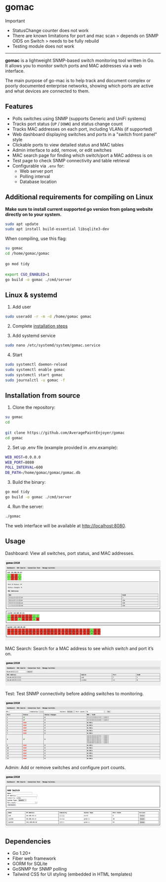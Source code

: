 # gomac

> [!IMPORTANT]  
> - StatusChange counter does not work
> - There are known limitations for port and mac scan > depends on SNMP OIDS on Switch > needs to be fully rebuild
> - Testing module does not work

---

**gomac** is a lightweight SNMP-based switch monitoring tool written in Go.  
It allows you to monitor switch ports and MAC addresses via a web interface.

The main purpose of go-mac is to help track and document complex or poorly documented enterprise networks, showing which ports are active and what devices are connected to them.

## Features

- Polls switches using SNMP (supports Generic and UniFi systems)
- Tracks port status (`UP` / `DOWN`) and status change count
- Tracks MAC addresses on each port, including VLANs (if supported)
- Web dashboard displaying switches and ports in a "switch front panel" style
- Clickable ports to view detailed status and MAC tables
- Admin interface to add, remove, or edit switches
- MAC search page for finding which switch/port a MAC address is on
- Test page to check SNMP connectivity and table retrieval
- Configurable via `.env` for:
  - Web server port
  - Polling interval
  - Database location

## Additional requirements for compiling on Linux

**Make sure to install current supported go version from golang website directly on to your system.**

```bash
sudo apt update
sudo apt install build-essential libsqlite3-dev
```

When compiling, use this flag:

```bash
su gomac
cd /home/gomac/gomac

go mod tidy

export CGO_ENABLED=1
go build -o gomac ./cmd/server
```

## Linux & systemd

1. Add user

```bash
sudo useradd -r -m -d /home/gomac gomac
```

2. Complete [installation steps](#installation-from-source)

3. Add systemd service

```bash
sudo nano /etc/systemd/system/gomac.service
```

4. Start

```bash
sudo systemctl daemon-reload
sudo systemctl enable gomac
sudo systemctl start gomac
sudo journalctl -u gomac -f 
```

## Installation from source

1. Clone the repository:

```bash
su gomac
cd

git clone https://github.com/AveragePaintEnjoyer/gomac
cd gomac
```

2. Set up .env file (example provided in .env.example):

```bash
WEB_HOST=0.0.0.0
WEB_PORT=8080
POLL_INTERVAL=600
DB_PATH=/home/gomac/gomac/gomac.db
```

3. Build the binary:

```bash
go mod tidy
go build -o gomac ./cmd/server
```

4. Run the server:

```bash
./gomac
```

The web interface will be available at [http://localhost:8080](http://localhost:8080).

## Usage

Dashboard: View all switches, port status, and MAC addresses.

![](.assets/02-dashboard-ext.png)

MAC Search: Search for a MAC address to see which switch and port it’s on.

![](.assets/03-mac.png)

Test: Test SNMP connectivity before adding switches to monitoring.

![](.assets/04-test.png)

Admin: Add or remove switches and configure port counts.

![](.assets/05-management.png)

## Dependencies

- Go 1.20+
- Fiber web framework
- GORM for SQLite
- GoSNMP for SNMP polling
- Tailwind CSS for UI styling (embedded in HTML templates)